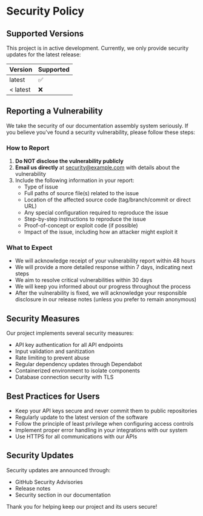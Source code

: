 # Security Policy

## Supported Versions

This project is in active development. Currently, we only provide security updates for the latest release:

| Version | Supported          |
| ------- | ------------------ |
| latest  | :white_check_mark: |
| < latest | :x:                |

## Reporting a Vulnerability

We take the security of our documentation assembly system seriously. If you believe you've found a security vulnerability, please follow these steps:

### How to Report

1. **Do NOT disclose the vulnerability publicly** 
2. **Email us directly** at [security@example.com](mailto:security@example.com) with details about the vulnerability
3. Include the following information in your report:
   - Type of issue
   - Full paths of source file(s) related to the issue
   - Location of the affected source code (tag/branch/commit or direct URL)
   - Any special configuration required to reproduce the issue
   - Step-by-step instructions to reproduce the issue
   - Proof-of-concept or exploit code (if possible)
   - Impact of the issue, including how an attacker might exploit it

### What to Expect

- We will acknowledge receipt of your vulnerability report within 48 hours
- We will provide a more detailed response within 7 days, indicating next steps
- We aim to resolve critical vulnerabilities within 30 days
- We will keep you informed about our progress throughout the process
- After the vulnerability is fixed, we will acknowledge your responsible disclosure in our release notes (unless you prefer to remain anonymous)

## Security Measures

Our project implements several security measures:

- API key authentication for all API endpoints
- Input validation and sanitization
- Rate limiting to prevent abuse
- Regular dependency updates through Dependabot
- Containerized environment to isolate components
- Database connection security with TLS

## Best Practices for Users

- Keep your API keys secure and never commit them to public repositories
- Regularly update to the latest version of the software
- Follow the principle of least privilege when configuring access controls
- Implement proper error handling in your integrations with our system
- Use HTTPS for all communications with our APIs

## Security Updates

Security updates are announced through:

- GitHub Security Advisories
- Release notes
- Security section in our documentation

Thank you for helping keep our project and its users secure!

